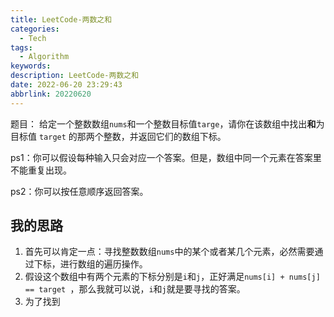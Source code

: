 ```yaml
---
title: LeetCode-两数之和
categories: 
  - Tech
tags: 
  - Algorithm
keywords: 
description: LeetCode-两数之和
date: 2022-06-20 23:29:43
abbrlink: 20220620
---
```


题目：
给定一个整数数组`nums`和一个整数目标值`targe`，请你在该数组中找出**和**为目标值 `target` 的那两个整数，并返回它们的数组下标。

ps1：你可以假设每种输入只会对应一个答案。但是，数组中同一个元素在答案里不能重复出现。

ps2：你可以按任意顺序返回答案。

## 我的思路

1. 首先可以肯定一点：寻找整数数组`nums`中的某个或者某几个元素，必然需要通过下标，进行数组的遍历操作。
1. 假设这个数组中有两个元素的下标分别是`i`和`j`，正好满足`nums[i] + nums[j] == target `，那么我就可以说，`i`和`j`就是要寻找的答案。
2. 为了找到

